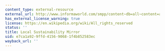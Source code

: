 ```yaml
---
content_type: external-resource
external_url: http://www.informaworld.com/smpp/content~db=all~content=a778130644
has_external_license_warning: true
license: https://en.wikipedia.org/wiki/All_rights_reserved
status: ''
title: Local Sustainability Mirror
uid: e7ca1a92-9ffd-4156-9068-1f4b852583ec
wayback_url: ''
---
```

